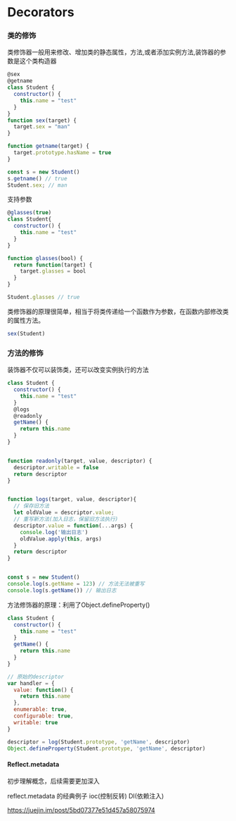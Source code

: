 # Decorators
### 类的修饰
类修饰器一般用来修改、增加类的静态属性，方法,或者添加实例方法,装饰器的参数是这个类构造器
```js
@sex
@getname
class Student {
  constructor() {
    this.name = "test"
  }
}
function sex(target) {
  target.sex = "man"
}

function getname(target) {
  target.prototype.hasName = true
}

const s = new Student()
s.getname() // true
Student.sex; // man
```

支持参数
```js
@glasses(true)
class Student{
  constructor() {
    this.name = "test"
  }
}

function glasses(bool) {
  return function(target) {
    target.glasses = bool
  }
}

Student.glasses // true
```

类修饰器的原理很简单，相当于将类传递给一个函数作为参数，在函数内部修改类的属性方法。

```js
sex(Student)
```


### 方法的修饰
装饰器不仅可以装饰类，还可以改变实例执行的方法
```js
class Student {
  constructor() {
    this.name = "test"
  }
  @logs
  @readonly
  getName() {
    return this.name
  }
}


function readonly(target, value, descriptor) {
  descriptor.writable = false
  return descriptor
}


function logs(target, value, descriptor){
  // 保存旧方法
  let oldValue = descriptor.value;
  // 重写新方法(加入日志，保留旧方法执行)
  descriptor.value = function(...args) {
    console.log('输出日志')
    oldValue.apply(this, args)
  }
  return descriptor
}


const s = new Student()
console.log(s.getName = 123) // 方法无法被重写
console.log(s.getName()) // 输出日志
```

方法修饰器的原理：利用了Object.defineProperty()

```js
class Student {
  constructor() {
    this.name = "test"
  }
  getName() {
    return this.name
  }
}

// 原始的descriptor
var handler = {
  value: function() {
    return this.name
  },
  enumerable: true,
  configurable: true,
  writable: true 
}

descriptor = log(Student.prototype, 'getName', descriptor)
Object.defineProperty(Student.prototype, 'getName', descriptor)

```


#### Reflect.metadata


初步理解概念，后续需要更加深入

reflect.metadata 的经典例子 ioc(控制反转) DI(依赖注入)

https://juejin.im/post/5bd07377e51d457a58075974